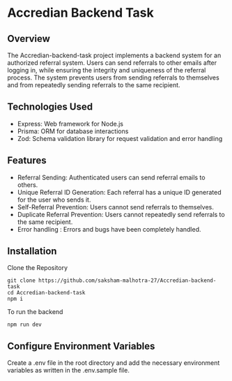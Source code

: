 # Accredian Backend Task
## Overview
The Accredian-backend-task project implements a backend system for an authorized referral system. Users can send referrals to other emails after logging in, while ensuring the integrity and uniqueness of the referral process. The system prevents users from sending referrals to themselves and from repeatedly sending referrals to the same recipient.

## Technologies Used
+ Express: Web framework for Node.js
+ Prisma: ORM for database interactions
+ Zod: Schema validation library for request validation and error handling

## Features
+ Referral Sending: Authenticated users can send referral emails to others.
+ Unique Referral ID Generation: Each referral has a unique ID generated for the user who sends it.
+ Self-Referral Prevention: Users cannot send referrals to themselves.
+ Duplicate Referral Prevention: Users cannot repeatedly send referrals to the same recipient.
+ Error handling : Errors and bugs have been completely handled.

## Installation

Clone the Repository
```
git clone https://github.com/saksham-malhotra-27/Accredian-backend-task
cd Accredian-backend-task
npm i
```
To run the backend
```
npm run dev
```

## Configure Environment Variables
Create a .env file in the root directory and add the necessary environment variables as written in the .env.sample file.

